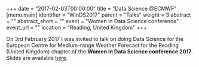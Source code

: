 +++
date = "2017-02-03T00:00:00"
title = "Data Science @ECMWF"
[menu.main]
identifier = "WinDS2017"
parent = "Talks"
weight = 3
abstract = ""
abstract_short = ""
event = "Women in Data Science conference"
event_url = ""
location = "Reading, United Kingdom"
+++

On 3rd February 2017 I was invited to talk on doing Data Science for the European Centre for Medium-range Weather Forecast for the Reading (United Kingdom) chapter of the **Women in Data Science conference 2017**. Slides are available [here](https://speakerdeck.com/cvitolo/data-science-at-ecmwf).
